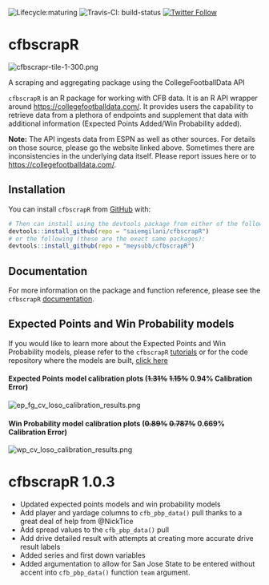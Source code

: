 
<!-- README.md is generated from README.Rmd. Please edit that file -->

<!-- badges: start -->

![Lifecycle:maturing](https://img.shields.io/badge/lifecycle-maturing-blue.svg)
![Travis-CI:
build-status](https://travis-ci.com/saiemgilani/cfbscrapR.svg?token=BxsozfUD3VCvCzzJpdFf&branch=master)
[![Twitter
Follow](https://img.shields.io/twitter/follow/cfbscrapR?style=social)](https://twitter.com/cfbscrapR)
<!-- badges: end -->

# cfbscrapR

![cfbscrapr-tile-1-300.png](https://raw.githubusercontent.com/saiemgilani/cfbscrapR/master/man/figures/cfbscrapr-tile-1-300.png)

A scraping and aggregating package using the CollegeFootballData API

`cfbscrapR` is an R package for working with CFB data. It is an R API
wrapper around <https://collegefootballdata.com/>. It provides users the
capability to retrieve data from a plethora of endpoints and supplement
that data with additional information (Expected Points Added/Win
Probability added).

**Note:** The API ingests data from ESPN as well as other sources. For
details on those source, please go the website linked above. Sometimes
there are inconsistencies in the underlying data itself. Please report
issues here or to <https://collegefootballdata.com/>.

## Installation

You can install `cfbscrapR` from
[GitHub](https://github.com/saiemgilani/cfbscrapR) with:

``` r
# Then can install using the devtools package from either of the following:
devtools::install_github(repo = "saiemgilani/cfbscrapR")
# or the following (these are the exact same packages):
devtools::install_github(repo = "meysubb/cfbscrapR")
```

## Documentation

For more information on the package and function reference, please see
the `cfbscrapR`
[documentation](https://saiemgilani.github.io/cfbscrapR/).

## Expected Points and Win Probability models

If you would like to learn more about the Expected Points and Win
Probability models, please refer to the `cfbscrapR`
[tutorials](https://saiemgilani.github.io/cfbscrapR/articles/index.html)
or for the code repository where the models are built, [click
here](https://github.com/meysubb/cfbscrapR-MISC)

#### Expected Points model calibration plots (~~1.31%~~ ~~1.15%~~ 0.94% Calibration Error)

![ep\_fg\_cv\_loso\_calibration\_results.png](https://github.com/saiemgilani/cfbscrapR/blob/master/man/figures/ep_fg_cv_loso_calibration_results.png?raw=true)

#### Win Probability model calibration plots (~~0.89%~~ ~~0.787%~~ 0.669% Calibration Error)

![wp\_cv\_loso\_calibration\_results.png](https://github.com/saiemgilani/cfbscrapR/blob/master/man/figures/wp_cv_loso_calibration_results.png?raw=true)

# cfbscrapR 1.0.3

  - Updated expected points models and win probability models
  - Add player and yardage columns to `cfb_pbp_data()` pull thanks to a
    great deal of help from @NickTice
  - Add spread values to the `cfb_pbp_data()` pull
  - Add drive detailed result with attempts at creating more accurate
    drive result labels
  - Added series and first down variables
  - Added argumentation to allow for San Jose State to be entered
    without accent into `cfb_pbp_data()` function `team` argument.

